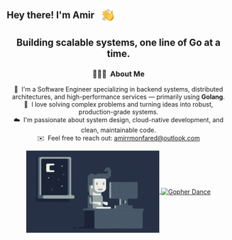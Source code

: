 <h2 style="display: flex; align-items: center;">
  Hey there! I'm Amir 
  <img alt="Hand Wave" src="./img/HandWave.gif" width="40" style="margin-left: 10px;" />
</h2>

<div align="center">
  <h2>Building scalable systems, one line of Go at a time.</h2>

  ### 👨🏻‍💻 &nbsp;About Me

  🧠 &nbsp;I'm a Software Engineer specializing in backend systems, distributed architectures, and high-performance services — primarily using **Golang**.\
  🚀 &nbsp;I love solving complex problems and turning ideas into robust, production-grade systems.\
  ☁️ &nbsp;I'm passionate about system design, cloud-native development, and clean, maintainable code.\
  ✉️ &nbsp;Feel free to reach out: <a href="mailto:amirrmonfared@outlook.com">amirrmonfared@outlook.com</a>

  <p align="center">
    <a href="https://github.com/amirrmonfared">
      <img alt="Night Coding" src="https://github.com/amirrmonfared/amirrmonfared/blob/main/img/Night-Coding.gif" align="center" />
      <img alt="Gopher Dance" src="https://github.com/rfyiamcool/golang_logo/blob/master/gif/gopher-dance.gif?raw=true" height="180em" align="center" />
    </a>
  </p>
</div>
